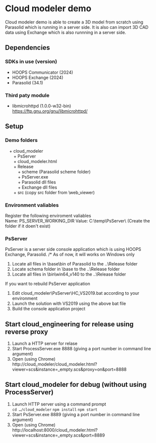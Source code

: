 # Cloud modeler demo
Cloud modeler demo is able to create a 3D model from scratch using Parasolid which is running in a server side. It is also can import 3D CAD data using Exchange which is also runnning in a server side. 

## Dependencies
### SDKs in use (version)
- HOOPS Communicator (2024)
- HOOPS Exchange (2024)
- Parasolid (34.1)

### Third paty module
- libmicrohttpd (1.0.0-w32-bin)<br>
  https://ftp.gnu.org/gnu/libmicrohttpd/

## Setup
### Demo folders
&emsp;+ cloud_modeler<br>
&emsp;&emsp;+ PsServer<br>
&emsp;&emsp;+ cloud_modeler.html<br>
&emsp;&emsp;+ Release<br>
&emsp;&emsp;&emsp;+ scheme (Parasolid scheme folder)<br>
&emsp;&emsp;&emsp;+ PsServer.exe<br>
&emsp;&emsp;&emsp;+ Parasolid dll files<br>
&emsp;&emsp;&emsp;+ Exchange dll files<br>
&emsp;&emsp;+ src (copy src folder from <Communicator SDK>\web_viewer)<br>

### Environment valiables
Register the following enviroment valiables<br>
    Name: PS_SERVER_WORKING_DIR   Value: C:\temp\PsServer\ (Create the folder if it doen't exist)

### PsServer
PsServer is a server side console application which is using HOOPS Exchange, Parasolid. 
/* As of now, it will works on Windows only
1. Locate all files in <Parasolid SDK>\base\bin of Parasolid to the ..\Release folder
2. Locate schema folder in <Parasolid SDK>\base to the ..\Release folder
3. Locate all files in <Exchange SDK>\bin\win64_v140 to the ..\Release folder

If you want to rebuild PsServer application
1. Edit cloud_modeler\PsServer\HC_VS2019.bat according to your environment
2. Launch the solution with VS2019 using the above bat file
3. Build the console application project

## Start cloud_engineering for release using reverse proxy
1. Launch a HTTP server for relase
2. Start ProcessServer.exe 8888 (giving a port number in command line argument)
3. Open (using Chrome)<br>
    http://cloud_modeler/cloud_modeler.html?viewer=scs&instance=_empty.scs&proxy=on&port=8888
        
## Start cloud_modeler for debug (without using ProcessServer)
1. Launch HTTP server using a command prompt<br>
    `cd …/cloud_modeler`
    `npm install`
    `npm start`
2. Start PsServer.exe 8889 (giving a port number in command line argument)
3. Open (using Chrome)<br>
    http://localhost:8000/cloud_modeler.html?viewer=scs&instance=_empty.scs&port=8889

